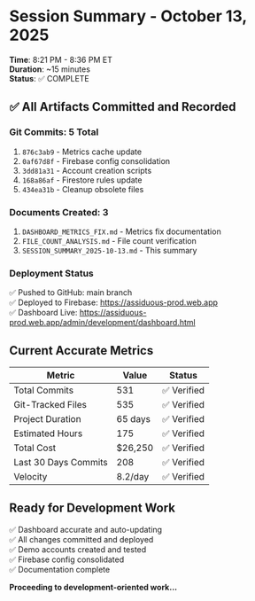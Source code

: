 # Session Summary - October 13, 2025
**Time**: 8:21 PM - 8:36 PM ET  
**Duration**: ~15 minutes  
**Status**: ✅ COMPLETE

## ✅ All Artifacts Committed and Recorded

### Git Commits: 5 Total
1. `876c3ab9` - Metrics cache update
2. `0af67d8f` - Firebase config consolidation
3. `3dd81a31` - Account creation scripts
4. `168a86af` - Firestore rules update
5. `434ea31b` - Cleanup obsolete files

### Documents Created: 3
1. `DASHBOARD_METRICS_FIX.md` - Metrics fix documentation
2. `FILE_COUNT_ANALYSIS.md` - File count verification
3. `SESSION_SUMMARY_2025-10-13.md` - This summary

### Deployment Status
✅ Pushed to GitHub: main branch  
✅ Deployed to Firebase: https://assiduous-prod.web.app  
✅ Dashboard Live: https://assiduous-prod.web.app/admin/development/dashboard.html

## Current Accurate Metrics

| Metric | Value | Status |
|--------|-------|--------|
| Total Commits | 531 | ✅ Verified |
| Git-Tracked Files | 535 | ✅ Verified |
| Project Duration | 65 days | ✅ Verified |
| Estimated Hours | 175 | ✅ Verified |
| Total Cost | $26,250 | ✅ Verified |
| Last 30 Days Commits | 208 | ✅ Verified |
| Velocity | 8.2/day | ✅ Verified |

## Ready for Development Work

✅ Dashboard accurate and auto-updating  
✅ All changes committed and deployed  
✅ Demo accounts created and tested  
✅ Firebase config consolidated  
✅ Documentation complete  

**Proceeding to development-oriented work...**
